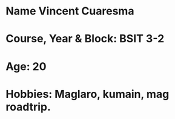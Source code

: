 <!DOCTYPE html>
<html lang="en">
<head>
    <meta charset="UTF-8">
    <meta name="viewport" content="width=device-width, initial-scale=0.5">
  
</head>
<body>
    <h1>Name  Vincent Cuaresma</h1>
    <h1>Course, Year & Block: BSIT 3-2 </h1>
    <h1>Age: 20</h1>
    <h1>Hobbies: Maglaro, kumain, mag roadtrip.</h1>
</body>
</html>
